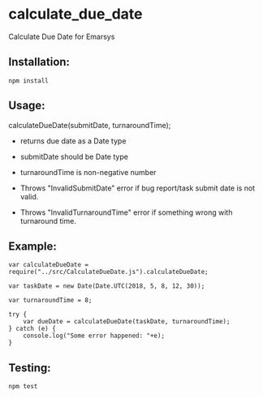 # calculate_due_date
Calculate Due Date for Emarsys


Installation:
----------------
```
npm install
```

Usage:
----------------

calculateDueDate(submitDate, turnaroundTime);
 - returns due date as a Date type
 - submitDate should be Date type
 - turnaroundTime is non-negative number

 - Throws "InvalidSubmitDate" error if bug report/task submit date is not valid.
 - Throws "InvalidTurnaroundTime" error if something wrong with turnaround time.
 

Example:
----------------
```
var calculateDueDate = require("../src/CalculateDueDate.js").calculateDueDate;

var taskDate = new Date(Date.UTC(2018, 5, 8, 12, 30));

var turnaroundTime = 8;

try {
	var dueDate = calculateDueDate(taskDate, turnaroundTime);
} catch (e) {
	console.log("Some error happened: "+e);
}
```

Testing:
----------------
```
npm test
```